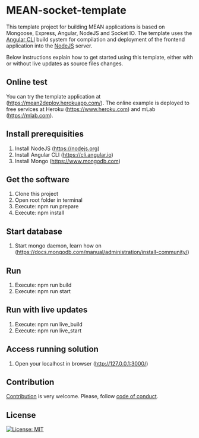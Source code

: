 # MEAN-socket-template

This template project for building MEAN applications is based on Mongoose, Express, Angular, NodeJS and Socket IO. The template uses the [Angular CLI](https://cli.angular.io/) build system for compilation and deployment of the frontend application into the [NodeJS](https://nodejs.org) server.

Below instructions explain how to get started using this template, either with or without live updates as source files changes.

## Online test
You can try the template application at (https://mean2deploy.herokuapp.com/). The online example is deployed to free services at Heroku (https://www.heroku.com) and mLab (https://mlab.com).

## Install prerequisities
1. Install NodeJS (https://nodejs.org)
2. Install Angular CLI (https://cli.angular.io)
3. Install Mongo (https://www.mongodb.com)

## Get the software
1. Clone this project
2. Open root folder in terminal
3. Execute: npm run prepare
4. Execute: npm install

## Start database
1. Start mongo daemon, learn how on (https://docs.mongodb.com/manual/administration/install-community/)

## Run
1. Execute: npm run build
2. Execute: npm run start

## Run with live updates
1. Execute: npm run live_build
2. Execute: npm run live_start

## Access running solution
1. Open your localhost in browser (http://127.0.0.1:3000/)

## Contribution

[Contribution](https://github.com/mortenmathiasen/MEAN-socket-template/blob/master/CONTRIBUTING.md) is very welcome. Please, follow [code of conduct](https://github.com/mortenmathiasen/MEAN-socket-template/blob/master/CODE_OF_CONDUCT.md).

## License

[![License: MIT](https://img.shields.io/badge/License-MIT-yellow.svg)](https://github.com/mortenmathiasen/MEAN-socket-template/blob/master/LICENSE)
